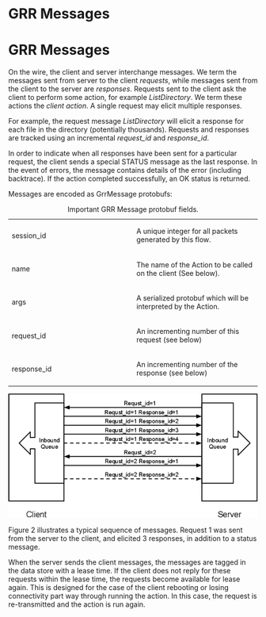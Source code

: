 # GRR Messages


# GRR Messages

On the wire, the client and server interchange messages. We term the
messages sent from server to the client *requests*, while messages sent
from the client to the server are *responses*. Requests sent to the
client ask the client to perform some action, for example
*ListDirectory*. We term these actions the *client action*. A single
request may elicit multiple responses.

For example, the request message *ListDirectory* will elicit a response
for each file in the directory (potentially thousands). Requests and
responses are tracked using an incremental *request\_id* and
*response\_id*.

In order to indicate when all responses have been sent for a particular
request, the client sends a special STATUS message as the last response.
In the event of errors, the message contains details of the error
(including backtrace). If the action completed successfully, an OK
status is returned.

Messages are encoded as GrrMessage protobufs:

<table>
<caption>Important GRR Message protobuf fields.</caption>
<colgroup>
<col width="50%" />
<col width="50%" />
</colgroup>
<tbody>
<tr class="odd">
<td><p>session_id</p></td>
<td><p>A unique integer for all packets generated by this flow.</p></td>
</tr>
<tr class="even">
<td><p>name</p></td>
<td><p>The name of the Action to be called on the client (See below).</p></td>
</tr>
<tr class="odd">
<td><p>args</p></td>
<td><p>A serialized protobuf which will be interpreted by the Action.</p></td>
</tr>
<tr class="even">
<td><p>request_id</p></td>
<td><p>An incrementing number of this request (see below)</p></td>
</tr>
<tr class="odd">
<td><p>response_id</p></td>
<td><p>An incrementing number of the response (see below)</p></td>
</tr>
</tbody>
</table>

![Typical Message Request/Response Sequence.](../../images/messages.png
"fig:")

Figure 2 illustrates a typical sequence of messages. Request 1 was sent
from the server to the client, and elicited 3 responses, in addition to
a status message.

When the server sends the client messages, the messages are tagged in
the data store with a lease time. If the client does not reply for these
requests within the lease time, the requests become available for lease
again. This is designed for the case of the client rebooting or losing
connectivity part way through running the action. In this case, the
request is re-transmitted and the action is run again.
